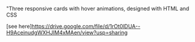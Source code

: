 "Three responsive cards with hover animations, designed with HTML and CSS

[see here]https://drive.google.com/file/d/1rOt0lDUA--H9AceinudgWXHJIM4xMAen/view?usp=sharing
